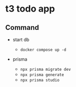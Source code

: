 # t3 todo app

## Command

- start db
  - `docker compose up -d`

- prisma
  - `npx prisma migrate dev`
  - `npx prisma generate`
  - `npx prisma studio`